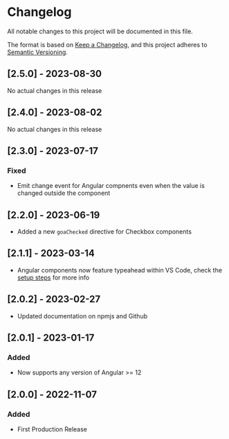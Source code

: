 # Changelog

All notable changes to this project will be documented in this file.

The format is based on [Keep a Changelog](https://keepachangelog.com/en/1.0.0),
and this project adheres to [Semantic Versioning](https://semver.org/spec/v2.0.0.html).

## [2.5.0] - 2023-08-30

No actual changes in this release

## [2.4.0] - 2023-08-02

No actual changes in this release

## [2.3.0] - 2023-07-17

### Fixed

- Emit change event for Angular compnents even when the value is changed outside the component

## [2.2.0] - 2023-06-19

- Added a new `goaChecked` directive for Checkbox components

## [2.1.1] - 2023-03-14

- Angular components now feature typeahead within VS Code, check the [setup steps](https://alpha.ui-components.alberta.ca/?path=/docs/setup-angular--page) for more info

## [2.0.2] - 2023-02-27

- Updated documentation on npmjs and Github

## [2.0.1] - 2023-01-17

### Added

- Now supports any version of Angular >= 12

## [2.0.0] - 2022-11-07

### Added

- First Production Release
